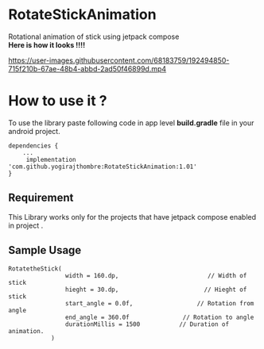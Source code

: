 # RotateStickAnimation 
Rotational animation of stick using jetpack compose  
**Here is how it looks !!!!**


https://user-images.githubusercontent.com/68183759/192494850-715f210b-67ae-48b4-abbd-2ad50f46899d.mp4



# How to use it ? 

To use the library paste following code in app level **build.gradle** file in your android project.

```
dependencies {
    ...
     implementation 'com.github.yogirajthombre:RotateStickAnimation:1.01'
}
```

Requirement
-----

This Library works only for the projects that have jetpack compose enabled in project .

Sample Usage 
-----

```
RotatetheStick(
                width = 160.dp,                         // Width of stick 
                hieght = 30.dp,                        // Hieght of stick 
                start_angle = 0.0f,                  // Rotation from angle 
                end_angle = 360.0f               // Rotation to angle 
                durationMillis = 1500           // Duration of animation.
            )

```
